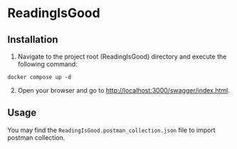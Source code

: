 # ReadingIsGood

## Installation

1. Navigate to the project root (ReadingIsGood) directory and execute the following command:
````
docker compose up -d
````

2. Open your browser and go to [http://localhost:3000/swagger/index.html](http://localhost:3000/swagger/index.html).

## Usage

You may find the `ReadingIsGood.postman_collection.json` file to import postman collection.
